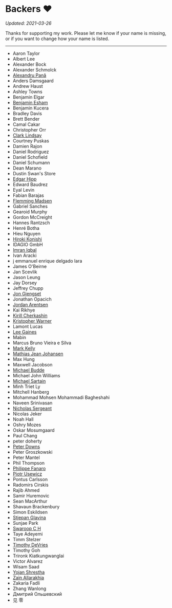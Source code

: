 Backers :heart:
===============

*Updated: 2021-03-26*

Thanks for supporting my work. Please let me know if your name is missing, or
if you want to change how your name is listed.

---

- Aaron Taylor
- Albert Lee
- Alexander Bock
- Alexander Schmolck
- [Alexandru Pană](https://github.com/alexpana)
- Anders Damsgaard
- Andrew Haust
- Ashley Towns
- Benjamin Elgar
- [Benjamin Esham](https://esham.io/)
- Benjamin Kucera
- Bradley Davis
- Brett Bender
- Camal Cakar
- Christopher Orr
- [Clark Lindsay](https://github.com/clark-lindsay)
- Courtney Puskas
- Damien Rajon
- Daniel Rodriguez
- Daniel Schofield
- Daniel Schumann
- Dean Marano
- Dustin Swan's Store
- [Edgar Hipp](https://github.com/edi9999)
- Edward Baudrez
- Eyal Levin
- Fabian Barajas
- [Flemming Madsen](https://github.com/themadsens)
- Gabriel Sanches
- Gearoid Murphy
- Gordon McCreight
- Hannes Rantzsch
- Henré Botha
- Hieu Nguyen
- [Hiroki Konishi](https://github.com/relastle)
- IDAGIO GmbH
- [Imran Iqbal](https://github.com/imran-iq)
- Ivan Aracki
- j emmanuel enrique delgado lara
- James O'Beirne
- Jan Scevlik
- Jason Leung
- Jay Dorsey
- Jeffrey Chupp
- [Jon Gjengset](https://thesquareplanet.com/)
- Jonathan Opacich
- [Jordan Arentsen](https://github.com/blissdev)
- Kai Rikhye
- [Kirill Cherkashin](https://github.com/kirjs)
- [Kristopher Warner](https://github.com/kdwarn)
- Lamont Lucas
- [Lee Gaines](https://github.com/eightlimbed)
- Mabin
- Marcus Bruno Vieira e Silva
- [Mark Kelly](https://github.com/mckellygit)
- [Mathias Jean Johansen](https://mjj.io/)
- Max Hung
- Maxwell Jacobson
- [Michael Budde](https://github.com/mbudde)
- Michael John Williams
- [Michael Sartain](https://github.com/mikesart)
- Minh Triet Ly
- Mitchell Hanberg
- Mohammad Mohsen Mohammadi Bagheshahi
- Naveen Srinivasan
- [Nicholas Sergeant](https://nicksergeant.com/)
- Nicolas Jeker
- Noah Hall
- Oshry Mozes
- Oskar Mosumgaard
- Paul Chang
- peter doherty
- [Peter Downs](https://github.com/peterldowns)
- Peter Groszkowski
- Peter Mantel
- Phil Thompson
- [Philippe Fanaro](https://github.com/psygo)
- [Piotr Usewicz](https://github.com/pusewicz)
- Pontus Carlsson
- Radomirs Cirskis
- Rajib Ahmed
- Samir Huremovic
- Sean MacArthur
- Shavaun Brackenbury
- Simon Eskildsen
- [Stjepan Glavina](https://github.com/stjepang)
- Sunjae Park
- [Swaroop C H](https://github.com/swaroopch)
- Taye Adeyemi
- Timm Stelzer
- [Timothy DeVries](https://github.com/tjdevries)
- Timothy Goh
- Trironk Kiatkungwanglai
- Victor Alvarez
- Wisam Saad
- [Yojan Shrestha](https://github.com/shri3k)
- [Zain Allarakhia](https://github.com/zallarak)
- Zakaria Fadli
- Zhang Wanlong
- Дмитрий Ольшевский
- 见 零

